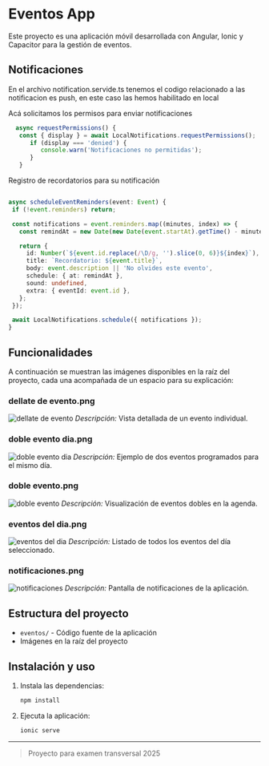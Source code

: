 # Eventos App

Este proyecto es una aplicación móvil desarrollada con Angular, Ionic y Capacitor para la gestión de eventos.

## Notificaciones 

   En el archivo notification.servide.ts tenemos el codigo relacionado a las notificacion es push, en este caso las hemos habilitado en local

   Acá solicitamos los permisos para enviar notificaciones

   ```ts
     async requestPermissions() {
      const { display } = await LocalNotifications.requestPermissions();
         if (display === 'denied') {
            console.warn('Notificaciones no permitidas');
         }
      }
   ```


   Registro de recordatorios para su notificación

   ```ts

   async scheduleEventReminders(event: Event) {
    if (!event.reminders) return;

    const notifications = event.reminders.map((minutes, index) => {
      const remindAt = new Date(new Date(event.startAt).getTime() - minutes * 60000);

      return {
        id: Number(`${event.id.replace(/\D/g, '').slice(0, 6)}${index}`), // id numérico
        title: `Recordatorio: ${event.title}`,
        body: event.description || 'No olvides este evento',
        schedule: { at: remindAt },
        sound: undefined,
        extra: { eventId: event.id },
      };
    });

    await LocalNotifications.schedule({ notifications });
  }


   ```


## Funcionalidades

A continuación se muestran las imágenes disponibles en la raíz del proyecto, cada una acompañada de un espacio para su explicación:

### dellate de evento.png
![dellate de evento](dellate%20de%20evento.png)
*Descripción:* Vista detallada de un evento individual.

### doble evento dia.png
![doble evento dia](doble%20evento%20dia.png)
*Descripción:* Ejemplo de dos eventos programados para el mismo día.

### doble evento.png
![doble evento](doble%20evento.png)
*Descripción:* Visualización de eventos dobles en la agenda.

### eventos del dia.png
![eventos del dia](eventos%20del%20dia.png)
*Descripción:* Listado de todos los eventos del día seleccionado.

### notificaciones.png
![notificaciones](notificaciones.png)
*Descripción:* Pantalla de notificaciones de la aplicación.

## Estructura del proyecto

- `eventos/` - Código fuente de la aplicación
- Imágenes en la raíz del proyecto

## Instalación y uso

1. Instala las dependencias:
   ```bash
   npm install
   ```
2. Ejecuta la aplicación:
   ```bash
   ionic serve
   ```

---

> Proyecto para examen transversal 2025
